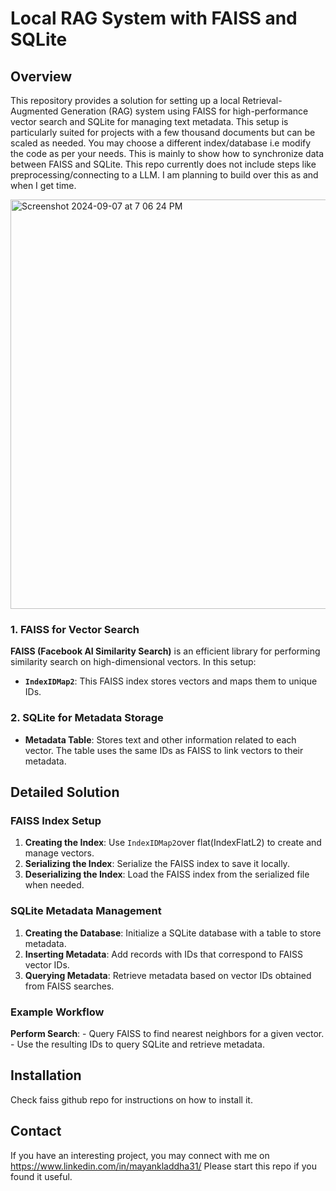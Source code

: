 # Local RAG System with FAISS and SQLite

## Overview

This repository provides a solution for setting up a local Retrieval-Augmented Generation (RAG) system using FAISS for high-performance vector search and SQLite for managing text metadata. This setup is particularly suited for projects with a few thousand documents but can be scaled as needed. You may choose a different index/database i.e modify the code as per your needs. This is mainly to show how to synchronize data between FAISS and SQLite. This repo currently does not include steps like preprocessing/connecting to a LLM. I am planning to build over this as and when I get time.

<img width="655" alt="Screenshot 2024-09-07 at 7 06 24 PM" src="https://github.com/user-attachments/assets/9b71dfe5-3bbd-4dd0-819c-ff4005ef76bb">


### 1. FAISS for Vector Search

**FAISS (Facebook AI Similarity Search)** is an efficient library for performing similarity search on high-dimensional vectors. In this setup:
- **`IndexIDMap2`**: This FAISS index stores vectors and maps them to unique IDs. 

### 2. SQLite for Metadata Storage

- **Metadata Table**: Stores text and other information related to each vector. The table uses the same IDs as FAISS to link vectors to their metadata.


## Detailed Solution

### FAISS Index Setup

1. **Creating the Index**: Use `IndexIDMap2`over flat(IndexFlatL2) to create and manage vectors.
2. **Serializing the Index**: Serialize the FAISS index to save it locally.
3. **Deserializing the Index**: Load the FAISS index from the serialized file when needed.

### SQLite Metadata Management

1. **Creating the Database**: Initialize a SQLite database with a table to store metadata.
2. **Inserting Metadata**: Add records with IDs that correspond to FAISS vector IDs.
3. **Querying Metadata**: Retrieve metadata based on vector IDs obtained from FAISS searches.

### Example Workflow


**Perform Search**:
    - Query FAISS to find nearest neighbors for a given vector.
    - Use the resulting IDs to query SQLite and retrieve metadata.

## Installation

Check faiss github repo for instructions on how to install it.

## Contact

If you have an interesting project, you may connect with me on https://www.linkedin.com/in/mayankladdha31/
Please start this repo if you found it useful.

